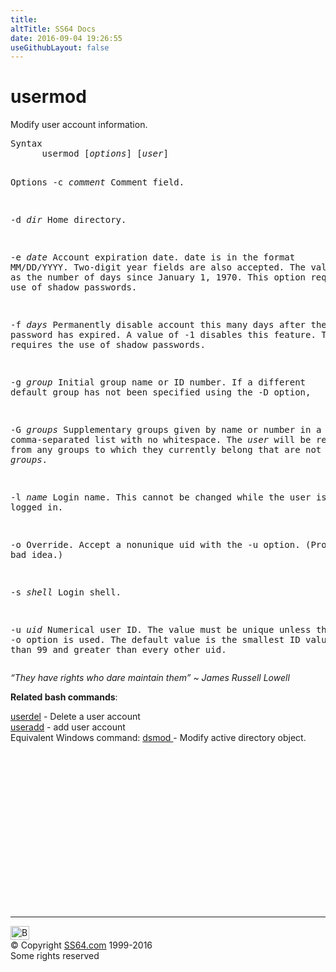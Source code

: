 ```yaml
---
title:
altTitle: SS64 Docs
date: 2016-09-04 19:26:55
useGithubLayout: false
---
```

<!-- #BeginLibraryItem "/Library/head_bash.lbi" --><!-- #EndLibraryItem --><h1>usermod</h1> 
<p>Modify user account information. </p>
<pre>Syntax
      usermod [<i>options</i>] [<i>user</i>]

Options
  -c <i>comment</i>    Comment field.

  -d <i>dir</i>        Home directory.

  -e <i>date</i>       Account expiration date.
                date is in the format MM/DD/YYYY.
                Two-digit year fields are also accepted.
                The value is stored as the number of days since January 1, 1970.
                This option requires the use of shadow passwords.

  -f <i>days</i>       Permanently disable account this many days after the
                password has expired. A value of -1 disables this feature.
                This option requires the use of shadow passwords.

  -g <i>group</i>      Initial group name or ID number.
                If a different default group has not been specified using the -D option,

  -G <i>groups</i>     Supplementary groups given by name or number in a comma-separated
                list with no whitespace. The <i>user </i>will be removed from any groups to
                which they currently belong that are not included in <i>groups</i>.

  -l <i>name</i>       Login name. This cannot be changed while the user is logged in.

  -o            Override. Accept a nonunique uid with the -u option. (Probably a bad idea.)

  -s <i>shell</i>      Login shell.

  -u <i>uid</i>        Numerical user ID. The value must be unique unless the -o option is used.
                The default value is the smallest ID value greater than 99 and greater
                than every other uid.</pre>
<p class="quote"><i>“They have rights who dare maintain them” ~ James Russell Lowell </i></p>
<p><b>Related bash commands</b>:</p>
<p><a href="userdel.html">userdel</a> - Delete a user account<br>
<a href="useradd.html">useradd</a> - add user account<br>
Equivalent Windows command: <a href="../nt/dsmod-user.html">dsmod </a>- Modify active directory object.</p><!-- #BeginLibraryItem "/Library/foot_bash.lbi" --><p>
<!-- bash300 -->
<ins class="adsbygoogle" style="display:inline-block;width:300px;height:250px" data-ad-client="ca-pub-6140977852749469" data-ad-slot="4615356305"></ins>
<script>
(adsbygoogle = window.adsbygoogle || []).push({});
</script></p>
<hr>
<div id="bl" class="footer"><a href="usermod.html#"><img src="../images/top.png" width="30" height="22" alt="Back to the Top"></a></div>
<div id="br" class="footer, tagline">© Copyright <a href="../index.html">SS64.com</a> 1999-2016<br>
Some rights reserved</div><!-- #EndLibraryItem -->

